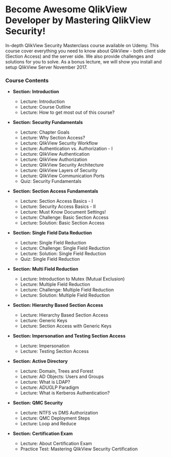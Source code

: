 # Become Awesome QlikView Developer by Mastering QlikView Security!

In-depth QlikView Security Masterclass course available on Udemy. This course cover everything you need to know about QlikView - both client side (Section Access) and the server side. We also provide challenges and solutions for you to solve. As a bonus lecture, we will show you install and setup QlikView Server November 2017.

### Course Contents

* **Section: Introduction**
  * Lecture: Introduction
  * Lecture: Course Outline
  * Lecture: How to get most out of this course?
  
* **Section: Security Fundamentals**
  * Lecture: Chapter Goals
  * Lecture: Why Section Access?
  * Lecture: QlikView Security Workflow
  * Lecture: Authentication vs. Authorization - I
  * Lecture: QlikView Authentication
  * Lecture: QlikView Authorization
  * Lecture: QlikView Security Architecture
  * Lecture: QlikView Layers of Security
  * Lecture: QlikView Communication Ports
  * Quiz: Security Fundamentals


* **Section: Section Access Fundamentals**
  * Lecture: Section Access Basics - I
  * Lecture: Security Access Basics - II
  * Lecture: Must Know Document Settings!
  * Lecture: Challenge: Basic Section Access
  * Lecture: Solution: Basic Section Access


* **Section: Single Field Data Reduction**
  * Lecture: Single Field Reduction
  * Lecture: Challenge: Single Field Reduction
  * Lecture: Solution: Single Field Reduction
  * Quiz: Single Field Reduction


* **Section: Multi Field Reduction**
  * Lecture: Introduction to Mutex (Mutual Exclusion)
  * Lecture: Multiple Field Reduction
  * Lecture: Challenge: Multiple Field Reduction
  * Lecture: Solution: Multiple Field Reduction


* **Section: Hierarchy Based Section Access**
  * Lecture: Hierarchy Based Section Access
  * Lecture: Generic Keys
  * Lecture: Section Access with Generic Keys


* **Section: Impersonation and Testing Section Access**
  * Lecture: Impersonation
  * Lecture: Testing Section Access


* **Section: Active Directory**
  * Lecture: Domain, Trees and Forest
  * Lecture: AD Objects: Users and Groups
  * Lecture: What is LDAP?
  * Lecture: ADUGLP Paradigm
  * Lecture: What is Kerberos Authentication?


* **Section: QMC Security**
  * Lecture: NTFS vs DMS Authorization
  * Lecture: QMC Deployment Steps
  * Lecture: Loop and Reduce

* **Section: Certification Exam**
  * Lecture: About Certification Exam
  * Practice Test: Mastering QlikView Security Certification

